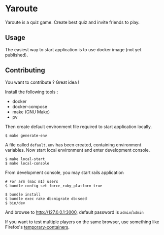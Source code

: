 # Yaroute

Yaroute is a quiz game. Create best quiz and invite friends to play.

## Usage

The easiest way to start application is to use docker image (not yet published).

## Contributing

You want to contribute ? Great idea !

Install the following tools :
- docker
- docker-compose
- make (GNU Make)
- pv

Then create default environment file required to start application locally.

```
$ make generate-env
```

A file called `default.env` has been created, containing environment variables.
Now start local environment and enter development console.

```
$ make local-start
$ make local-console
```

From development console, you may start rails application

```
# For arm (mac m1) users
$ bundle config set force_ruby_platform true
```

```
$ bundle install
$ bundle exec rake db:migrate db:seed
$ bin/dev
```

And browse to http://127.0.0.1:3000, default password is `admin`/`admin`

If you want to test multiple players on the same browser, use something like
Firefox's
[temporary-containers](https://addons.mozilla.org/en-US/firefox/addon/temporary-containers/).
